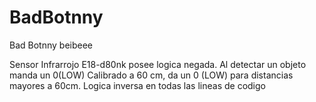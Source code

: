 # BadBotnny
Bad Botnny beibeee

Sensor Infrarrojo E18-d80nk posee logica negada. Al detectar un objeto manda un 0(LOW)
Calibrado a 60 cm, da un 0 (LOW) para distancias mayores a 60cm.
Logica inversa en todas las lineas de codigo

